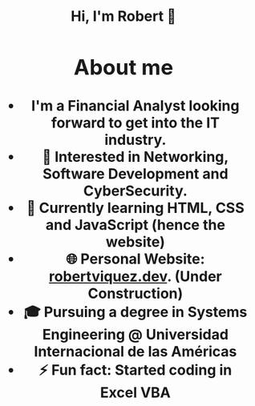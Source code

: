 <div align="center">
  <h1> Hi, I'm Robert 👋 <h1>
<div>
  
## About me
-  I'm a Financial Analyst looking forward to get into the IT industry.
- 👀 Interested in Networking, Software Development and CyberSecurity.
- 🌱 Currently learning HTML, CSS and JavaScript (hence the website)
- 🌐 Personal Website: [robertviquez.dev](https://robertviquez.dev/). (Under Construction)
- 🎓 Pursuing a degree in Systems Engineering @ Universidad Internacional de las Américas
- ⚡ Fun fact: Started coding in Excel VBA

<!---
rvqzs/rvqzs is a ✨ special ✨ repository because its `README.md` (this file) appears on your GitHub profile.
You can click the Preview link to take a look at your changes.
--->
